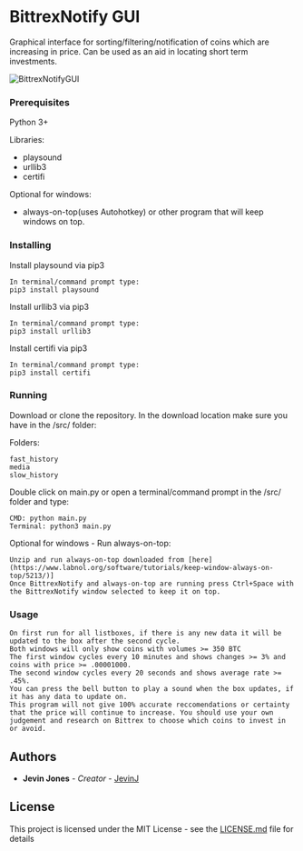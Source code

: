 # BittrexNotify GUI
Graphical interface for sorting/filtering/notification of coins which are increasing in price. Can be used as an aid in locating short term investments.

![BittrexNotifyGUI](https://github.com/JevinJ/BittrexNotify/blob/master/BittrexNotifyGUI.jpg?raw=true)
### Prerequisites
Python 3+

Libraries:
* playsound
* urllib3
* certifi

Optional for windows:
* always-on-top(uses Autohotkey) or other program that will keep windows on top.

### Installing
Install playsound via pip3
```
In terminal/command prompt type:
pip3 install playsound
```

Install urllib3 via pip3
```
In terminal/command prompt type:
pip3 install urllib3
```

Install certifi via pip3
```
In terminal/command prompt type:
pip3 install certifi
```

### Running
Download or clone the repository.
In the download location make sure you have in the /src/ folder:

Folders:
```
fast_history
media
slow_history
```

Double click on main.py or open a terminal/command prompt in the /src/ folder and type:
```
CMD: python main.py
Terminal: python3 main.py
```

Optional for windows - Run always-on-top:
```
Unzip and run always-on-top downloaded from [here](https://www.labnol.org/software/tutorials/keep-window-always-on-top/5213/)]
Once BittrexNotify and always-on-top are running press Ctrl+Space with the BittrexNotify window selected to keep it on top.
```

### Usage
```
On first run for all listboxes, if there is any new data it will be updated to the box after the second cycle.
Both windows will only show coins with volumes >= 350 BTC
The first window cycles every 10 minutes and shows changes >= 3% and coins with price >= .00001000.
The second window cycles every 20 seconds and shows average rate >= .45%.
You can press the bell button to play a sound when the box updates, if it has any data to update on.
This program will not give 100% accurate reccomendations or certainty that the price will continue to increase. You should use your own judgement and research on Bittrex to choose which coins to invest in or avoid.
```

## Authors

* **Jevin Jones** - *Creator* - [JevinJ](https://github.com/JevinJ)

## License

This project is licensed under the MIT License - see the [LICENSE.md](LICENSE.md) file for details
